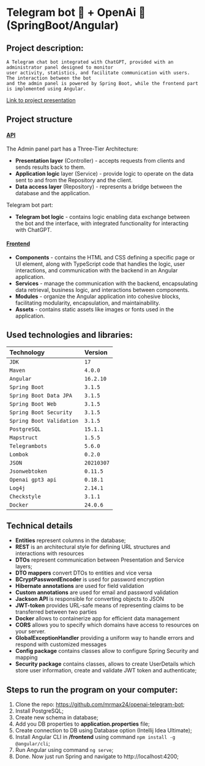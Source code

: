 # Telegram bot 🤖 + OpenAi 💬 (SpringBoot/Angular)
## Project description:
```
A Telegram chat bot integrated with ChatGPT, provided with an administrator panel designed to monitor
user activity, statistics, and facilitate communication with users. The interaction between the bot
and the admin panel is powered by Spring Boot, while the frontend part is implemented using Angular.
```

[Link to project presentation](https://www.youtube.com/watch?v=6HM09NYBk8w)

## Project structure

#### <u>API</u>
The Admin panel part has a Three-Tier Architecture:
- **Presentation layer** (Controller) - accepts requests from clients and sends results back to them.
- **Application logic** layer (Service) - provide logic to operate on the data sent to and from the Repository and the client.
- **Data access layer** (Repository) - represents a bridge between the database and the application.

Telegram bot part:
- **Telegram bot logic** - contains logic enabling data exchange between the bot and the interface, 
with integrated functionality for interacting with ChatGPT.

#### <u>Frontend</u>
- **Components** - contains the HTML and CSS defining a specific page or UI element, along with TypeScript code 
that handles the logic, user interactions, and communication with the backend in an Angular application.
- **Services** - manage the communication with the backend, encapsulating data retrieval, business logic, and interactions between components.
- **Modules** - organize the Angular application into cohesive blocks, facilitating modularity, encapsulation, and maintainability.
- **Assets** - contains static assets like images or fonts used in the application.

## Used technologies and libraries:
| Technology               | Version  |
|:-------------------------|:---------|
| `JDK`                    | `17`     |
| `Maven`                  | `4.0.0`  |
| `Angular`                | `16.2.10` |
| `Spring Boot`            | `3.1.5`  |
| `Spring Boot Data JPA`   | `3.1.5`  |
| `Spring Boot Web`        | `3.1.5`  |
| `Spring Boot Security`   | `3.1.5`  |
| `Spring Boot Validation` | `3.1.5`  |
| `PostgreSQL`             | `15.1.1` |
| `Mapstruct`              | `1.5.5`  |
| `Telegrambots`           | `5.6.0`  |
| `Lombok`                 | `0.2.0`  |
| `JSON`                   | `20210307` |
| `Jsonwebtoken`           | `0.11.5` |
| `Openai gpt3 api`        | `0.18.1` |
| `Log4j`                  | `2.14.1` |
| `Checkstyle`             | `3.1.1`  |
| `Docker`                 | `24.0.6` |

## Technical details
- **Entities** represent columns in the database;
- **REST** is an architectural style for defining URL structures and interactions with resources
- **DTOs** represent communication between Presentation and Service layers;
- **DTO mappers** convert DTOs to entities and vice versa
- **BCryptPasswordEncoder** is used for password encryption
- **Hibernate annotations** are used for field validation
- **Custom annotations** are used for email and password validation
- **Jackson API** is responsible for converting objects to JSON
- **JWT-token** provides URL-safe means of representing claims to be transferred between two parties
- **Docker** allows to containerize app for efficient data management
- **CORS** allows you to specify which domains have access to resources on your server.
- **GlobalExceptionHandler** providing a uniform way to handle errors and respond with customized messages
- **Config package** contains classes allow to configure Spring Security and mapping
- **Security package** contains classes, allows to create UserDetails which store user information,
create and validate JWT token and authenticate;


## Steps to run the program on your computer:
1. Clone the repo: https://github.com/mrmax24/openai-telegram-bot;
2. Install PostgreSQL;
3. Create new schema in database;
4. Add you DB properties to **application.properties** file;
5. Create connection to DB using Database option (Intellij Idea Ultimate);
6. Install Angular CLI in **/frontend** using command `npm install -g @angular/cli`;
7. Run Angular using command `ng serve`;
8. Done. Now just run Spring and navigate to http://localhost:4200;
